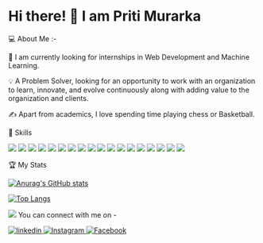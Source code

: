 # Hi there! 👋 I am Priti Murarka 


💻 About Me :-


🔭  I am currently looking for internships in Web Development and Machine Learning.

💡  A Problem Solver,  looking for an opportunity to work with an organization to learn, innovate, and evolve continuously along with adding value to the organization and clients.

✍️  Apart from academics, I love spending time playing chess or Basketball.

🚀 Skills



<img src="https://img.shields.io/badge/C%2B%2B-00599C?style=for-the-badge&logo=c%2B%2B&logoColor=white" />  <img src="https://img.shields.io/badge/Python-FFD43B?style=for-the-badge&logo=python&logoColor=darkgreen" /> <img src="https://img.shields.io/badge/HTML-239120?style=for-the-badge&logo=html5&logoColor=white" />  <img src="https://img.shields.io/badge/CSS-239120?&style=for-the-badge&logo=css3&logoColor=white" />  <img src="https://img.shields.io/badge/JavaScript-323330?style=for-the-badge&logo=javascript&logoColor=F7DF1E" />  <img src="https://img.shields.io/badge/Java-ED8B00?style=for-the-badge&logo=java&logoColor=white" />  <img src="https://img.shields.io/badge/MySQL-00000F?style=for-the-badge&logo=mysql&logoColor=white" />  <img src="https://img.shields.io/badge/MongoDB-4EA94B?style=for-the-badge&logo=mongodb&logoColor=white" />  <img src="https://img.shields.io/badge/React-20232A?style=for-the-badge&logo=react&logoColor=61DAFB" />  <img src="https://img.shields.io/badge/AngularJS-E23237?style=for-the-badge&logo=angularjs&logoColor=white" />    <img src="https://img.shields.io/badge/Bootstrap-563D7C?style=for-the-badge&logo=bootstrap&logoColor=white" />  <img src="https://img.shields.io/badge/Django-092E20?style=for-the-badge&logo=django&logoColor=green" />  <img src="https://img.shields.io/badge/conda-342B029.svg?&style=for-the-badge&logo=anaconda&logoColor=white" />  <img src="https://img.shields.io/badge/Amazon_AWS-232F3E?style=for-the-badge&logo=amazon-aws&logoColor=white" />  <img src="https://img.shields.io/badge/Adobe%20XD-FF61F6?style=for-the-badge&logo=Adobe%20XD&logoColor=white" />  <img src="https://img.shields.io/badge/Canva-%2300C4CC.svg?&style=for-the-badge&logo=Canva&logoColor=white" />  <img src="https://img.shields.io/badge/R-276DC3?style=for-the-badge&logo=r&logoColor=white" />  <img src="https://img.shields.io/badge/PHP-777BB4?style=for-the-badge&logo=php&logoColor=white" />

🏆 My Stats

[![Anurag's GitHub stats](https://github-readme-stats.vercel.app/api?username=mpriti23&count_private=true&show_icons=true&theme=tokyonight)](https://github.com/anuraghazra/github-readme-stats) 

[![Top Langs](https://github-readme-stats.vercel.app/api/top-langs/?username=mpriti23&layout=compact&theme=tokyonight)](https://github.com/anuraghazra/github-readme-stats)

<img src="https://s4.gifyu.com/images/handshake.gif"/> You can connect with me on -

<div >
<a href="https://www.linkedin.com/in/priti-murarka-06537216a/" rel="nofollow noreferrer">
    <img src="https://img.shields.io/badge/LinkedIn-0077B5?style=for-the-badge&logo=linkedin&logoColor=white" alt="linkedin">
  </a>  <a href="https://www.instagram.com/pritiiii_23/" rel="nofollow noreferrer">
    <img src="https://img.shields.io/badge/Instagram-E4405F?style=for-the-badge&logo=instagram&logoColor=white" alt="Instagram">
  </a>  <a href="https://www.facebook.com/pritimurarka16/">
    <img src="https://img.shields.io/badge/Facebook-1877F2?style=for-the-badge&logo=facebook&logoColor=white" alt="Facebook">
  </a>
    </div>


<!-- ![image title](https://rushter.com/counter.svg)
 -->

